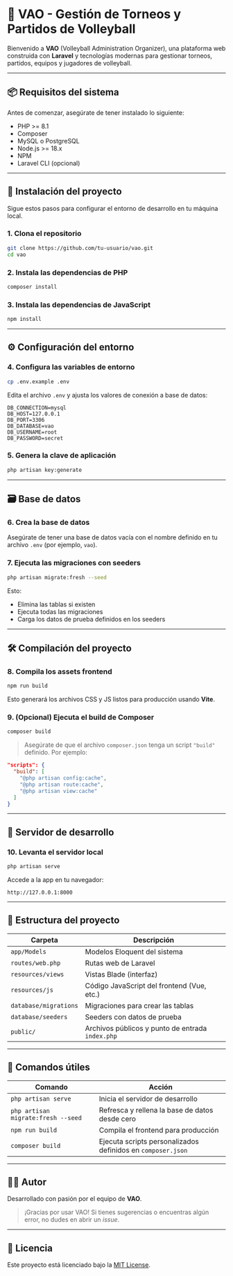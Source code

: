 
# 🏐 VAO - Gestión de Torneos y Partidos de Volleyball

Bienvenido a **VAO** (Volleyball Administration Organizer), una plataforma web construida con **Laravel** y tecnologías modernas para gestionar torneos, partidos, equipos y jugadores de volleyball.

---

## 📦 Requisitos del sistema

Antes de comenzar, asegúrate de tener instalado lo siguiente:

- PHP >= 8.1
- Composer
- MySQL o PostgreSQL
- Node.js >= 18.x
- NPM
- Laravel CLI (opcional)

---

## 🚀 Instalación del proyecto

Sigue estos pasos para configurar el entorno de desarrollo en tu máquina local.

### 1. Clona el repositorio

```bash
git clone https://github.com/tu-usuario/vao.git
cd vao
```

### 2. Instala las dependencias de PHP

```bash
composer install
```

### 3. Instala las dependencias de JavaScript

```bash
npm install
```

---

## ⚙️ Configuración del entorno

### 4. Configura las variables de entorno

```bash
cp .env.example .env
```

Edita el archivo `.env` y ajusta los valores de conexión a base de datos:

```env
DB_CONNECTION=mysql
DB_HOST=127.0.0.1
DB_PORT=3306
DB_DATABASE=vao
DB_USERNAME=root
DB_PASSWORD=secret
```

### 5. Genera la clave de aplicación

```bash
php artisan key:generate
```

---

## 🗃️ Base de datos

### 6. Crea la base de datos

Asegúrate de tener una base de datos vacía con el nombre definido en tu archivo `.env` (por ejemplo, `vao`).

### 7. Ejecuta las migraciones con seeders

```bash
php artisan migrate:fresh --seed
```

Esto:
- Elimina las tablas si existen
- Ejecuta todas las migraciones
- Carga los datos de prueba definidos en los seeders

---

## 🛠️ Compilación del proyecto

### 8. Compila los assets frontend

```bash
npm run build
```

Esto generará los archivos CSS y JS listos para producción usando **Vite**.

### 9. (Opcional) Ejecuta el build de Composer

```bash
composer build
```

> Asegúrate de que el archivo `composer.json` tenga un script `"build"` definido. Por ejemplo:

```json
"scripts": {
  "build": [
    "@php artisan config:cache",
    "@php artisan route:cache",
    "@php artisan view:cache"
  ]
}
```

---

## 🔧 Servidor de desarrollo

### 10. Levanta el servidor local

```bash
php artisan serve
```

Accede a la app en tu navegador:

```
http://127.0.0.1:8000
```

---

## 📂 Estructura del proyecto

| Carpeta              | Descripción                                     |
|----------------------|-------------------------------------------------|
| `app/Models`         | Modelos Eloquent del sistema                    |
| `routes/web.php`     | Rutas web de Laravel                            |
| `resources/views`    | Vistas Blade (interfaz)                         |
| `resources/js`       | Código JavaScript del frontend (Vue, etc.)     |
| `database/migrations`| Migraciones para crear las tablas               |
| `database/seeders`   | Seeders con datos de prueba                     |
| `public/`            | Archivos públicos y punto de entrada `index.php`|

---

## 🧪 Comandos útiles

| Comando                             | Acción                                                                 |
|-------------------------------------|------------------------------------------------------------------------|
| `php artisan serve`                 | Inicia el servidor de desarrollo                                       |
| `php artisan migrate:fresh --seed` | Refresca y rellena la base de datos desde cero                         |
| `npm run build`                     | Compila el frontend para producción                                    |
| `composer build`                    | Ejecuta scripts personalizados definidos en `composer.json`            |

---

## 🧑‍💻 Autor

Desarrollado con pasión por el equipo de **VAO**.

> ¡Gracias por usar VAO! Si tienes sugerencias o encuentras algún error, no dudes en abrir un _issue_.

---

## 📜 Licencia

Este proyecto está licenciado bajo la [MIT License](LICENSE).
